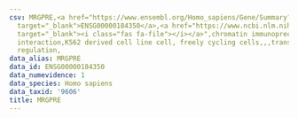 ```yaml
---
csv: MRGPRE,<a href="https://www.ensembl.org/Homo_sapiens/Gene/Summary?db=core;g=ENSG00000184350"
  target="_blank">ENSG00000184350</a>,<a href="https://www.ncbi.nlm.nih.gov/pubmed/23959860"
  target="_blank"><i class="fas fa-file"></i></a>",chromatin immunoprecipitation assay,direct
  interaction,K562 derived cell line cell, freely cycling cells,,,transcriptional
  regulation,
data_alias: MRGPRE
data_id: ENSG00000184350
data_numevidence: 1
data_species: Homo sapiens
data_taxid: '9606'
title: MRGPRE
---
```

